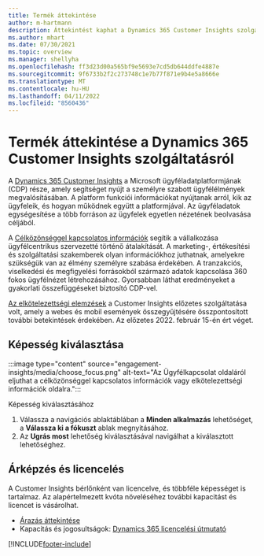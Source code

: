 ```yaml
---
title: Termék áttekintése
author: m-hartmann
description: Áttekintést kaphat a Dynamics 365 Customer Insights szolgáltatásról és a képességeiről.
ms.author: mhart
ms.date: 07/30/2021
ms.topic: overview
ms.manager: shellyha
ms.openlocfilehash: ff3d23d00a565bf9e5693e7cd5db644ddfe4887e
ms.sourcegitcommit: 9f6733b2f2c273748c1e7b77f871e9b4e5a8666e
ms.translationtype: MT
ms.contentlocale: hu-HU
ms.lasthandoff: 04/11/2022
ms.locfileid: "8560436"
---
```

# <a name="product-overview-for-dynamics-365-customer-insights"></a>Termék áttekintése a Dynamics 365 Customer Insights szolgáltatásról

A [Dynamics 365 Customer Insights](https://dynamics.microsoft.com/ai/customer-insights/) a Microsoft ügyféladatplatformjának (CDP) része, amely segítséget nyújt a személyre szabott ügyfélélmények megvalósításában. A platform funkciói információkat nyújtanak arról, kik az ügyfeleik, és hogyan működnek együtt a platformjával. Az ügyféladatok egységesítése a több forráson az ügyfelek egyetlen nézetének beolvasása céljából.

A [Célközönséggel kapcsolatos információk](audience-insights/overview.md) segítik a vállalkozása ügyfélcentrikus szervezetté történő átalakítását. A marketing-, értékesítési és szolgáltatási szakemberek olyan információkhoz juthatnak, amelyekre szükségük van az élmény személyre szabása érdekében. A tranzakciós, viselkedési és megfigyelési forrásokból származó adatok kapcsolása 360 fokos ügyfélnézet létrehozásához. Gyorsabban láthat eredményeket a gyakorlati összefüggéseket biztosító CDP-vel. 

[Az elkötelezettségi elemzések](engagement-insights/overview.md) a Customer Insights előzetes szolgáltatása volt, amely a webes és mobil események összegyűjtésére összpontosított további betekintések érdekében. Az előzetes 2022. február 15-én ért véget.
 
## <a name="choose-a-capability"></a>Képesség kiválasztása

:::image type="content" source="engagement-insights/media/choose_focus.png" alt-text="Az Ügyfélkapcsolat oldaláról eljuthat a célközönséggel kapcsolatos információk vagy elkötelezettségi információk oldalra.":::

Képesség kiválasztásához

1. Válassza a navigációs ablaktáblában a **Minden alkalmazás** lehetőséget, a **Válassza ki a fókuszt** ablak megnyitásához.
1. Az **Ugrás most** lehetőség kiválasztásával navigálhat a kiválasztott lehetőséghez.

## <a name="pricing-and-licensing"></a>Árképzés és licencelés

A Customer Insights bérlőnként van licencelve, és többféle képességet is tartalmaz. Az alapértelmezett kvóta növeléséhez további kapacitást és licencet is vásárolhat. 
- [Árazás áttekintése](https://dynamics.microsoft.com/ai/customer-insights/pricing/)
- Kapacitás és jogosultságok: [Dynamics 365 licencelési útmutató](https://go.microsoft.com/fwlink/?LinkId=866544)

[!INCLUDE[footer-include](includes/footer-banner.md)]

